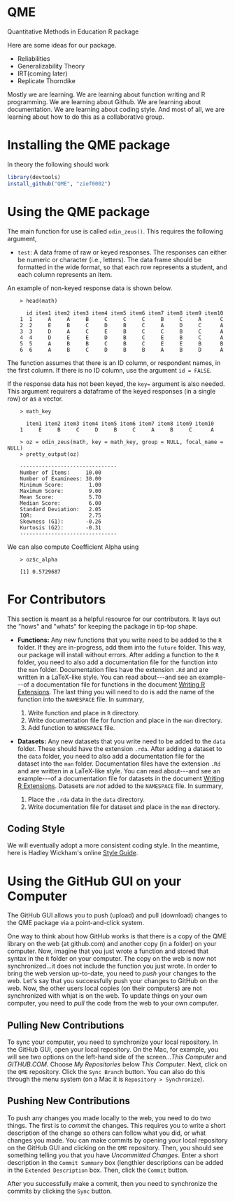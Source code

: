 QME
===
Quantitative Methods in Education R package

Here are some ideas for our package. 

- Reliabilities
- Generalizability Theory
- IRT(coming later)
- Replicate Thorndike


Mostly we are learning. We are learning about function writing and R programming. We are learning about Github. We are learning about documentation. We are learning about coding style. And most of all, we are learning about how to do this as a collaborative group.


Installing the QME package
======

In theory the following should work

```r
library(devtools)
install_github("QME", "zief0002")
```


Using the QME package
======

The main function for use is called `odin_zeus()`. This requires the following argument,

- `test`: A data frame of raw or keyed responses. The responses can either be numeric or character (i.e., letters). The data frame should be formatted in the wide format, so that each row represents a student, and each column represents an item. 

An example of non-keyed response data is shown below.

```
	> head(math)
	
	  id item1 item2 item3 item4 item5 item6 item7 item8 item9 item10
	1  1     A     A     B     C     C     C     B     C     A      C
	2  2     E     B     C     D     B     C     A     D     C      A
	3  3     D     A     C     E     B     C     C     B     C      A
	4  4     D     E     E     D     B     C     E     B     C      A
	5  5     A     B     B     C     B     C     E     E     B      B
	6  6     A     B     C     D     B     B     A     B     D      A
```

The function assumes that there is an ID column, or respondent names, in the first column. If there is no ID column, use the argument `id = FALSE`.

If the response data has not been keyed, the `key=` argument is also needed. This argument requirers a dataframe of the keyed responses (in a single row) or as a vector.

```
	> math_key
	
	  item1 item2 item3 item4 item5 item6 item7 item8 item9 item10
	1     E     B     C     D     B     C     A     B     C      A
```
<!--
To run the function without a DIF analysis we also need to set the arguments `group=` and `focal_name=` to `NULL`.
-->
```
	> oz = odin_zeus(math, key = math_key, group = NULL, focal_name = NULL)
	> pretty_output(oz)
	
	-------------------------------                          
	Number of Items:     10.00
	Number of Examinees: 30.00
	Minimum Score:        1.00
	Maximum Score:        9.00
	Mean Score:           5.70
	Median Score:         6.00
	Standard Deviation:   2.05
	IQR:                  2.75
	Skewness (G1):       -0.26
	Kurtosis (G2):       -0.31
	-------------------------------
```

We can also compute Coefficient Alpha using

```
	> oz$c_alpha
	
	[1] 0.5729687
```

<!--
If you want to do a DIF analysis, the `group=`  and `focal_name=` arguments are also required. The `group=` argument is a numeric or character vector indicating group membership for each student. (*Note: Currently this has to be a vector and not a column in the data frame of responses.*) The `focal_name=` argument is the name of the focal group, and must be one of the values included in the vector of group membership.

```r
> group = c("Male", "Female", "Male", "Female", "Female", "Female", "Female", "Male", "Male", "Male")
> oz = odin_zeus(math, key = math_key, group = group, focal_name = "Male")
```

The function performs detection of Differential Item Functioning using (1) the Mantel-Haenszel method, and (2) using Logistic regression methods.

```
	> oz$dif_out$mh

	Detection of Differential Item Functioning using Mantel-Haenszel method 
	with continuity correction and without item purification
	
	Results based on asymptotic inference 
	 
	Mantel-Haenszel Chi-square statistic: 
	 
	       Stat.  P-value    
	id        Inf 0.0000  ***
	item1  0.0000 1.0000     
	item2  0.0000 1.0000     
	item3     Inf 0.0000  ***
	item4  0.0000 1.0000     
	item5     Inf 0.0000  ***
	item6  0.5000 0.4795     
	item7  0.0000 1.0000     
	item8  0.5000 0.4795     
	item9  0.0000 1.0000     
	item10    Inf 0.0000  ***
	
	Signif. codes: 0 '***' 0.001 '**' 0.01 '*' 0.05 '.' 0.1 ' ' 1  
	
	Detection threshold: 3.8415 (significance level: 0.05)
	
	Items detected as DIF items: 
	       
	 id    
	 item3 
	 item5 
	 item10
	
	 
	Effect size (ETS Delta scale): 
	 
	Effect size code: 
	 'A': negligible effect 
	 'B': moderate effect 
	 'C': large effect 
	 
	       alphaMH deltaMH  
	id     NaN     NaN     ?
	item1    0     Inf     C
	item2    0     Inf     C
	item3  NaN     NaN     ?
	item4    0     Inf     C
	item5  NaN     NaN     ?
	item6    0     Inf     C
	item7    0     Inf     C
	item8    0     Inf     C
	item9    0     Inf     C
	item10 NaN     NaN     ?
	
	Effect size codes: 0 'A' 1.0 'B' 1.5 'C' 
	 (for absolute values of 'deltaMH') 
	 
	Output was not captured! 
```

To obtain the logistic regression output, 

```
	> oz$dif_out$logistic
	
	Detection of both types of Differential Item Functioning
	using Logistic regression method, without item purification
	and with LRT DIF statistic
	
	Logistic regression DIF statistic: 
	 
	       Stat.  P-value 
	id     0.0000 1.0000  
	item1  0.6052 0.7389  
	item2  1.4405 0.4866  
	item3  0.4558 0.7962  
	item4  1.6704 0.4338  
	item5  2.9275 0.2314  
	item6  3.7649 0.1522  
	item7  1.8196 0.4026  
	item8  0.1928 0.9081  
	item9  2.5875 0.2742  
	item10 1.5509 0.4605  
	
	Signif. codes: 0 '***' 0.001 '**' 0.01 '*' 0.05 '.' 0.1 ' ' 1  
	
	Detection threshold: 5.9915 (significance level: 0.05)
	
	Items detected as DIF items: No DIF item detected 
	 
	Effect size (Nagelkerke's R^2): 
	 
	Effect size code: 
	 'A': negligible effect 
	 'B': moderate effect 
	 'C': large effect 
	 
	       R^2    ZT JG
	id        NaN ?  ? 
	item1  0.0370 A  B 
	item2  0.0684 A  B 
	item3  0.0208 A  A 
	item4  0.0813 A  C 
	item5  0.1544 B  C 
	item6  0.2359 B  C 
	item7  0.0655 A  B 
	item8  0.0094 A  A 
	item9  0.1148 A  C 
	item10 0.0914 A  C 
	
	Effect size codes: 
	 Zumbo & Thomas (ZT): 0 'A' 0.13 'B' 0.26 'C' 1 
	 Jodoign & Gierl (JG): 0 'A' 0.035 'B' 0.07 'C' 1 
	
	 Output was not captured!
```
-->

For Contributors
===

This section is meant as a helpful resource for our contributors. It lays out the "hows" and "whats" for keeping the package in tip-top shape.

- __Functions:__ Any new functions that you write need to be added to the `R` folder. If they are in-progress, add them into the `future` folder. This way, our package will install without errors. After adding a function to the `R` folder, you need to also add a documentation file for the function into the `man` folder. Documentation files have the extension `.Rd` and are written in a LaTeX-like style. You can read about---and see an example---of a documentation file for functions in the document [Writing R Extensions](http://cran.r-project.org/doc/manuals/r-devel/R-exts.html#Documenting-functions). The last thing you will need to do is add the name of the function into the `NAMESPACE` file. In summary,

	1. Write function and place in `R` directory.
	2. Write documentation file for function and place in the `man` directory.
	3. Add function to `NAMESPACE` file.

- __Datasets:__ Any new datasets that you write need to be added to the `data` folder. These should have the extension `.rda`. After adding a dataset to the `data` folder, you need to also add a documentation file for the dataset into the `man` folder. Documentation files have the extension `.Rd` and are written in a LaTeX-like style. You can read about---and see an example---of a documentation file for datasets in the document [Writing R Extensions](http://cran.r-project.org/doc/manuals/r-devel/R-exts.html#Documenting-data-sets). Datasets are _not_ added to the `NAMESPACE` file. In summary,

	1. Place the `.rda` data in the  `data` directory.
	2. Write documentation file for dataset and place in the `man` directory.

Coding Style
---
We will eventually adopt a more consistent coding style. In the meantime, here is Hadley Wickham's online [Style Guide](https://github.com/hadley/devtools/wiki/Style).


Using the GitHub GUI on your Computer
===
The GitHub GUI allows you to push (upload) and pull (download) changes to the QME package via a point-and-click system. 

One way to think about how GitHub works is that there is a copy of the QME library on the web (at github.com) and another copy (in a folder) on your computer. Now, imagine that you just wrote a function and stored that syntax in the `R` folder on your computer. The copy on the web is now not synchronized...it does not include the function you just wrote. In order to bring the web version up-to-date, you need to _push_ your changes to the web. Let's say that you successfully push your changes to GitHub on the web. Now, the other users local copies (on their computers) are not synchronized with whjat is on the web. To update things on your own computer, you need to _pull_ the code from the web to your own computer.

Pulling New Contributions
---
To sync your computer, you need to synchronize your local repository. In the GitHub GUI, open your local repository. On the Mac, for example, you will see two options on the left-hand side of the screen..._This Computer_ and _GITHUB.COM_. Choose _My Repositories_ below _This Computer_. Next, click on the `QME` repository. Click the `Sync Branch` button. You can also do this through the menu system (on a Mac it is `Repository > Synchronize`). 

Pushing New Contributions
---
To push any changes you made locally to the web, you need to do two things. The first is to _commit_ the changes. This requires you to write a short description of the change so others can follow what you did, or what changes you made. You can make commits by opening your local repository on the GitHub GUI and clicking on the `QME` repository. Then, you should see something telling you that you have _Uncommitted Changes_. Enter a short description in the `Commit Summary` box (lengthier descriptions can be added in the `Extended Description` box. Then, click the `Commit` button.

After you successfully make a commit, then you need to synchronize the commits by clicking the `Sync` button.




